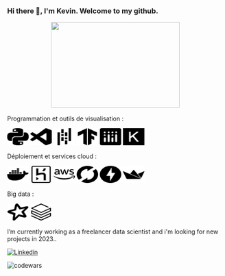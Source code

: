 ### Hi there 👋, I'm Kevin. Welcome to my github.

<div id="header" align="center">
  <img src="https://media.giphy.com/media/qgQUggAC3Pfv687qPC/giphy.gif" width="300" height="200"/>
</div>

Programmation et
outils de visualisation :

<img src='src/python.svg' width="50" height="40"> <img src='src/visualstudiocode.svg' width="50" height="40"> <img src='src/pandas.svg' width="50" height="40"> <img src='src/tensorflow.svg' width="50" height="40"> <img src='src/plotly.svg' width="50" height="40"> <img src='src/keras.svg' width="50" height="40">
 
Déploiement et services cloud :

<img src='src/docker.svg' width="50" height="40"> <img src='src/heroku.svg' width="50" height="40"> <img src='src/aws.svg' width="50" height="40"> <img src='src/mlflow.svg' width="50" height="40"> <img src='src/fastapi.svg' width="50" height="40"> <img src='src/streamlit.svg' width="50" height="40">

Big data : 

<img src='src/apachespark.svg' width="50" height="40"> <img src='src/databricks.svg' width="50" height="40"> 


I’m currently working as a freelancer data scientist and i'm looking for new projects in 2023..

[![Linkedin](https://img.shields.io/badge/LinkedIn-0077B5?style=for-the-badge&logo=linkedin&logoColor=white)](https://www.linkedin.com/in/kevin-goupil-5a74a891/)
&nbsp;

![codewars](https://www.codewars.com/users/kevingfox/badges/micro)
